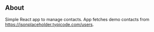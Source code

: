 
## About

Simple  React app to manage contacts. 
App fetches demo contacts from https://jsonplaceholder.typicode.com/users.
